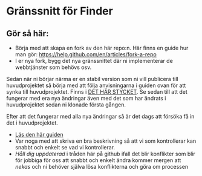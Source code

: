 # Gränssnitt för Finder

## Gör så här:

- Börja med att skapa en fork av den här repo:n. Här finns en guide hur man gör: https://help.github.com/en/articles/fork-a-repo
- I er nya fork, bygg det nya gränssnittet där ni implementerar de webbtjänster som behövs osv.

Sedan när ni börjar närma er en stabil version som ni vill publicera till huvudprojektet så börja med att följa anvisningarna i guiden ovan för att synka till huvudprojektet. Finns i [DET HÄR STYCKET](https://help.github.com/en/articles/fork-a-repo#keep-your-fork-synced).
Se sedan till att det fungerar med era nya ändringar även med det som har ändrats i huvudprojektet sedan ni klonade första gången.

Efter att det fungerar med alla nya ändringar så är det dags att försöka få in det i huvudprojektet.

- [Läs den här guiden](https://help.github.com/en/articles/creating-a-pull-request-from-a-fork)
- Var noga med att skriva en bra beskrivning så att vi som kontrollerar kan snabbt och enkelt se vad vi kontrollerar.
- _Håll dig uppdaterad_ i tråden här på github ifall det blir konflikter som blir för jobbiga för oss att snabbt och enkelt ändra kommer mergen att _nekas_ och ni behöver själva lösa konflikterna och göra om processen

